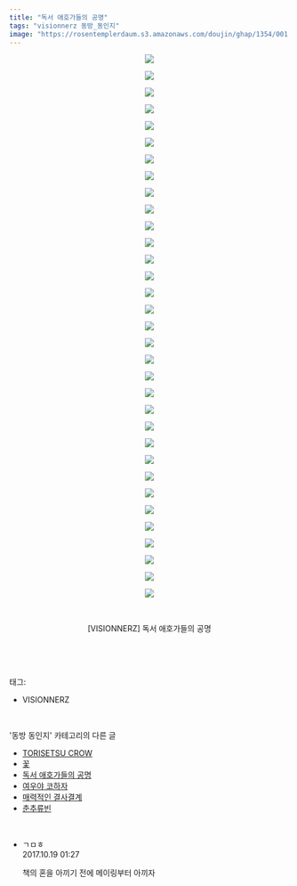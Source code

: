 ```yaml
---
title: "독서 애호가들의 공명"
tags: "visionnerz 동방_동인지"
image: "https://rosentemplerdaum.s3.amazonaws.com/doujin/ghap/1354/001.jpg"
---
```

<div class="article">
<p style="text-align: center; clear: none; float: none;"><img src="{{ site.imgserver10 }}/ghap/1354/001.jpg"/></p>
<p style="text-align: center; clear: none; float: none;"><img src="{{ site.imgserver10 }}/ghap/1354/002.jpg"/></p>
<p style="text-align: center; clear: none; float: none;"><img src="{{ site.imgserver10 }}/ghap/1354/003.jpg"/></p>
<p style="text-align: center; clear: none; float: none;"><img src="{{ site.imgserver10 }}/ghap/1354/004.jpg"/></p>
<p style="text-align: center; clear: none; float: none;"><img src="{{ site.imgserver10 }}/ghap/1354/005.jpg"/></p>
<p style="text-align: center; clear: none; float: none;"><img src="{{ site.imgserver10 }}/ghap/1354/006.jpg"/></p>
<p style="text-align: center; clear: none; float: none;"><img src="{{ site.imgserver10 }}/ghap/1354/007.jpg"/></p>
<p style="text-align: center; clear: none; float: none;"><img src="{{ site.imgserver10 }}/ghap/1354/008.jpg"/></p>
<p style="text-align: center; clear: none; float: none;"><img src="{{ site.imgserver10 }}/ghap/1354/009.jpg"/></p>
<p style="text-align: center; clear: none; float: none;"><img src="{{ site.imgserver10 }}/ghap/1354/010.jpg"/></p>
<p style="text-align: center; clear: none; float: none;"><img src="{{ site.imgserver10 }}/ghap/1354/011.jpg"/></p>
<p style="text-align: center; clear: none; float: none;"><img src="{{ site.imgserver10 }}/ghap/1354/012.jpg"/></p>
<p style="text-align: center; clear: none; float: none;"><img src="{{ site.imgserver10 }}/ghap/1354/013.jpg"/></p>
<p style="text-align: center; clear: none; float: none;"><img src="{{ site.imgserver10 }}/ghap/1354/014.jpg"/></p>
<p style="text-align: center; clear: none; float: none;"><img src="{{ site.imgserver10 }}/ghap/1354/015.jpg"/></p>
<p style="text-align: center; clear: none; float: none;"><img src="{{ site.imgserver10 }}/ghap/1354/016.jpg"/></p>
<p style="text-align: center; clear: none; float: none;"><img src="{{ site.imgserver10 }}/ghap/1354/017.jpg"/></p>
<p style="text-align: center; clear: none; float: none;"><img src="{{ site.imgserver10 }}/ghap/1354/018.jpg"/></p>
<p style="text-align: center; clear: none; float: none;"><img src="{{ site.imgserver10 }}/ghap/1354/019.jpg"/></p>
<p style="text-align: center; clear: none; float: none;"><img src="{{ site.imgserver10 }}/ghap/1354/020.jpg"/></p>
<p style="text-align: center; clear: none; float: none;"><img src="{{ site.imgserver10 }}/ghap/1354/021.jpg"/></p>
<p style="text-align: center; clear: none; float: none;"><img src="{{ site.imgserver10 }}/ghap/1354/022.jpg"/></p>
<p style="text-align: center; clear: none; float: none;"><img src="{{ site.imgserver10 }}/ghap/1354/023.jpg"/></p>
<p style="text-align: center; clear: none; float: none;"><img src="{{ site.imgserver10 }}/ghap/1354/024.jpg"/></p>
<p style="text-align: center; clear: none; float: none;"><img src="{{ site.imgserver10 }}/ghap/1354/025.jpg"/></p>
<p style="text-align: center; clear: none; float: none;"><img src="{{ site.imgserver10 }}/ghap/1354/026.jpg"/></p>
<p style="text-align: center; clear: none; float: none;"><img src="{{ site.imgserver10 }}/ghap/1354/027.jpg"/></p>
<p style="text-align: center; clear: none; float: none;"><img src="{{ site.imgserver10 }}/ghap/1354/028.jpg"/></p>
<p style="text-align: center; clear: none; float: none;"><img src="{{ site.imgserver10 }}/ghap/1354/029.jpg"/></p>
<p style="text-align: center; clear: none; float: none;"><img src="{{ site.imgserver10 }}/ghap/1354/030.jpg"/></p>
<p style="text-align: center; clear: none; float: none;"><img src="{{ site.imgserver10 }}/ghap/1354/031.jpg"/></p>
<p style="text-align: center; clear: none; float: none;"><img src="{{ site.imgserver10 }}/ghap/1354/032.jpg"/></p>
<p style="text-align: center; clear: none; float: none;"><img src="{{ site.imgserver10 }}/ghap/1354/033.jpg"/></p>
<p style="text-align: center; clear: none; float: none;"><br/></p>
<p style="text-align: center; clear: none; float: none;">[VISIONNERZ] 독서 애호가들의 공명</p>
<p><br/></p>
</div><br/>
<div class="tagTrail">
<p>태그: </p>
<ul>
<li>VISIONNERZ</li>
</ul>
</div><br/>
<div class="another">
<p>'동방 동인지' 카테고리의 다른 글</p>
<ul>
<li><a href="/ghap_1356">TORISETSU CROW</a></li>
<li><a href="/ghap_1355">꽃</a></li>
<li><a href="/ghap_1354">독서 애호가들의 공명</a></li>
<li><a href="/ghap_1353">여우야 코하자</a></li>
<li><a href="/ghap_1352">매력적인 결사결계</a></li>
<li><a href="/ghap_1351">춘추류빈</a></li>
</ul>
</div><br/>
<div class="cb_module cb_fluid">
<div class="cb_wrt cb_profile">
<div class="comment">
<ul>
<li class="cb_thumb_off" id="comment15108723">
<div class="cb_comment_area">
<div class="cb_info_area">
<div class="cb_section">
<span class="cb_nick_name">ㄱㅁㅎ</span>
</div>
<div class="cb_section">
<span class="cb_date">2017.10.19 01:27 </span>
</div>
</div>
<div class="cb_dsc_comment">
<p class="cb_dsc">
											책의 혼을 아끼기 전에 메이링부터 아끼자
										</p>
</div>
</div></li>
</ul>
</div>
</div><!-- commentList close -->
</div><br/>
